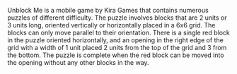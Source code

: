 Unblock Me is a mobile game by Kira Games that contains numerous puzzles of different difficulty. The puzzle involves blocks that 
are 2 units or 3 units long, oriented vertically or horizontally placed in a 6x6 grid. The blocks can only move parallel to their orientation. 
There is a single red block in the puzzle oriented horizontally, and an opening in the right edge of the grid with a width of 1 unit 
placed 2 units from the top of the grid and 3 from the bottom. The puzzle is complete when the red block can be moved into the opening
without any other blocks in the way.
